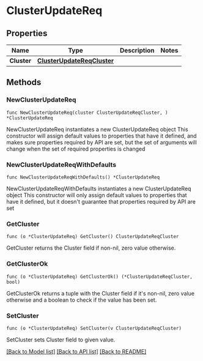 # ClusterUpdateReq

## Properties

Name | Type | Description | Notes
------------ | ------------- | ------------- | -------------
**Cluster** | [**ClusterUpdateReqCluster**](ClusterUpdateReqCluster.md) |  | 

## Methods

### NewClusterUpdateReq

`func NewClusterUpdateReq(cluster ClusterUpdateReqCluster, ) *ClusterUpdateReq`

NewClusterUpdateReq instantiates a new ClusterUpdateReq object
This constructor will assign default values to properties that have it defined,
and makes sure properties required by API are set, but the set of arguments
will change when the set of required properties is changed

### NewClusterUpdateReqWithDefaults

`func NewClusterUpdateReqWithDefaults() *ClusterUpdateReq`

NewClusterUpdateReqWithDefaults instantiates a new ClusterUpdateReq object
This constructor will only assign default values to properties that have it defined,
but it doesn't guarantee that properties required by API are set

### GetCluster

`func (o *ClusterUpdateReq) GetCluster() ClusterUpdateReqCluster`

GetCluster returns the Cluster field if non-nil, zero value otherwise.

### GetClusterOk

`func (o *ClusterUpdateReq) GetClusterOk() (*ClusterUpdateReqCluster, bool)`

GetClusterOk returns a tuple with the Cluster field if it's non-nil, zero value otherwise
and a boolean to check if the value has been set.

### SetCluster

`func (o *ClusterUpdateReq) SetCluster(v ClusterUpdateReqCluster)`

SetCluster sets Cluster field to given value.



[[Back to Model list]](../README.md#documentation-for-models) [[Back to API list]](../README.md#documentation-for-api-endpoints) [[Back to README]](../README.md)


